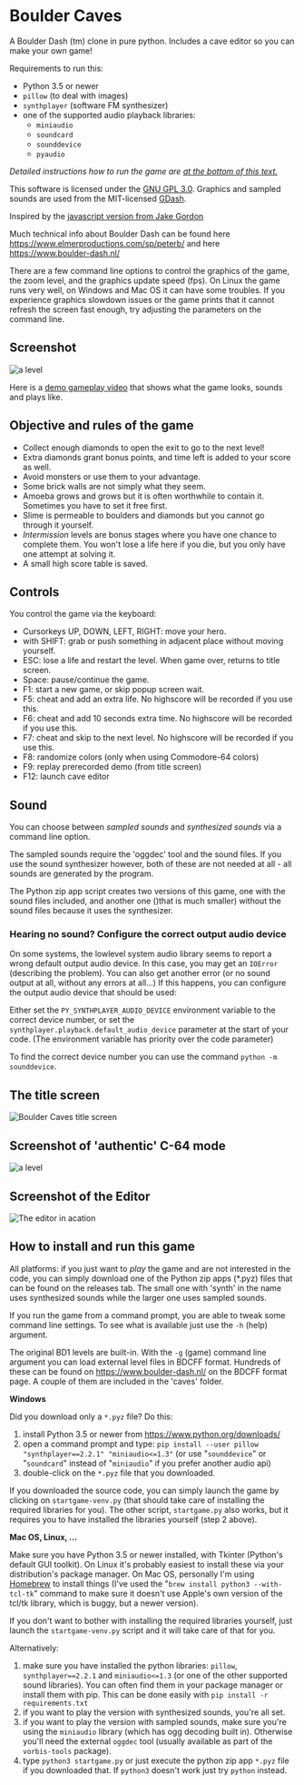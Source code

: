 # Boulder Caves
A Boulder Dash (tm) clone in pure python. Includes a cave editor so you can make your own game!

Requirements to run this:
- Python 3.5 or newer
- ``pillow`` (to deal with images)
- ``synthplayer`` (software FM synthesizer)
- one of the supported audio playback libraries:
    - ``miniaudio``
    - ``soundcard``
    - ``sounddevice``
    - ``pyaudio``

*Detailed instructions how to run the game are [at the bottom of this text.](#how-to-install-and-run-this-game)*

This software is licensed under the [GNU GPL 3.0](https://www.gnu.org/licenses/gpl.html).
Graphics and sampled sounds are used from the MIT-licensed [GDash](https://bitbucket.org/czirkoszoltan/gdash). 


Inspired by the [javascript version from Jake Gordon](http://codeincomplete.com/posts/javascript-boulderdash/)


Much technical info about Boulder Dash can be found here https://www.elmerproductions.com/sp/peterb/
and here https://www.boulder-dash.nl/


There are a few command line options to control the graphics of the game, the zoom level,
and the graphics update speed (fps).
On Linux the game runs very well, on Windows and Mac OS it can have some troubles. 
If you experience graphics slowdown issues or the game prints that it cannot refresh
the screen fast enough, try adjusting the parameters on the command line.

## Screenshot

![a level](screenshots/screenshot2.png?raw=true "Screenshot of a level in progress")

Here is a [demo gameplay video](https://www.youtube.com/watch?v=KMvRBM28OP4) that shows what the
game looks, sounds and plays like.


## Objective and rules of the game

- Collect enough diamonds to open the exit to go to the next level!
- Extra diamonds grant bonus points, and time left is added to your score as well.
- Avoid monsters or use them to your advantage.
- Some brick walls are not simply what they seem. 
- Amoeba grows and grows but it is often worthwhile to contain it. Sometimes you have
  to set it free first.
- Slime is permeable to boulders and diamonds but you cannot go through it yourself.  
- *Intermission* levels are bonus stages where you have one chance to complete them.
You won't lose a life here if you die, but you only have one attempt at solving it.
- A small high score table is saved. 


## Controls

You control the game via the keyboard:

- Cursorkeys UP, DOWN, LEFT, RIGHT: move your hero.
- with SHIFT: grab or push something in adjacent place without moving yourself.
- ESC: lose a life and restart the level. When game over, returns to title screen.
- Space: pause/continue the game.
- F1: start a new game, or skip popup screen wait.
- F5: cheat and add an extra life.  No highscore will be recorded if you use this.
- F6: cheat and add 10 seconds extra time.   No highscore will be recorded if you use this.
- F7: cheat and skip to the next level.   No highscore will be recorded if you use this.
- F8: randomize colors (only when using Commodore-64 colors)
- F9: replay prerecorded demo (from title screen)
- F12: launch cave editor


## Sound

You can choose between *sampled sounds* and *synthesized sounds* via a command line option.

The sampled sounds require the 'oggdec' tool and the sound files. If you use the 
sound synthesizer however, both of these are not needed at all - all sounds are generated
by the program.

The Python zip app script creates two versions of this game, one with the sound files included,
and another one ()that is much smaller) without the sound files because it uses the synthesizer.

### Hearing no sound? Configure the correct output audio device
On some systems, the lowlevel system audio library seems to report a wrong 
default output audio device. In this case, you may get an ``IOError``
(describing the problem). You can also get another error (or no sound output at all,
without any errors at all...) If this happens, you can configure the output audio device
that should be used:

Either set the ``PY_SYNTHPLAYER_AUDIO_DEVICE`` environment variable to the correct device number,
or set the ``synthplayer.playback.default_audio_device`` parameter at the start of your code.
(The environment variable has priority over the code parameter)

To find the correct device number you can use the command ``python -m sounddevice``.


## The title screen

![Boulder Caves title screen](screenshots/screenshot.png?raw=true "Screenshot of the title screen")


## Screenshot of 'authentic' C-64 mode

![a level](screenshots/screenshot3.png?raw=true "Screenshot of the game runnig in 'authentic' C-64 mode")


## Screenshot of the Editor

![The editor in acation](screenshots/screenshot4.png?raw=true "Screenshot of the cave editor with a C-64 color palette")


## How to install and run this game

All platforms: if you just want to *play* the game and are not interested in the code,
you can simply download one of the Python zip apps (*.pyz) files that can be found
on the releases tab. The small one with 'synth' in the name uses synthesized sounds
while the larger one uses sampled sounds. 

If you run the game from a command prompt, you are able to tweak some command line settings.
To see what is available just use the ``-h`` (help) argument.

The original BD1 levels are built-in. With the ``-g`` (game) command line argument you can 
load external level files in BDCFF format. Hundreds of these can be found on 
https://www.boulder-dash.nl/  on the BDCFF format page.  A couple of them are included
in the 'caves' folder.


**Windows**

Did you download only a ```*.pyz``` file? Do this:
1. install Python 3.5 or newer from https://www.python.org/downloads/
1. open a command prompt and type:
   ``pip install --user pillow "synthplayer==2.2.1" "miniaudio<=1.3"``
   (or use "``sounddevice``" or "``soundcard``" instead of "``miniaudio``" if you prefer another audio api)
1. double-click on the ``*.pyz`` file that you downloaded.

If you downloaded the source code, you can simply launch the game
by clicking on ``startgame-venv.py``  (that should take care of installing the
required libraries for you).  The other script, ``startgame.py`` also works, but
it requires you to have installed the libraries yourself (step 2 above).


**Mac OS, Linux, ...**

Make sure you have Python 3.5 or newer installed, with Tkinter (Python's default GUI toolkit).
On Linux it's probably easiest to install these via your distribution's package manager.
On Mac OS, personally I'm using [Homebrew](https://brew.sh) to install things
(I've used the "``brew install python3 --with-tcl-tk``" command to make sure it doesn't use Apple's
own version of the tcl/tk library, which is buggy, but a newer version).

If you don't want to bother with installing the required libraries yourself, 
just launch the ``startgame-venv.py`` script and it will take care of that for you.

Alternatively:

1. make sure you have installed the python libraries: ``pillow``,  ``synthplayer==2.2.1`` and ``miniaudio<=1.3``
   (or one of the other supported sound libraries). You can often find them in your package manager or install them with pip.
   This can be done easily with ``pip install -r requirements.txt``
1. if you want to play the version with synthesized sounds, you're all set.
1. if you want to play the version with sampled sounds, make sure you're using the ``miniaudio``
   library (which has ogg decoding built in). Otherwise you'll need the external 
   ``oggdec`` tool (usually available as part of the ``vorbis-tools`` package).
1. type ``python3 startgame.py``  or just execute the python zip app ``*.pyz`` file if you
   downloaded that.  If ``python3`` doesn't work just try ``python`` instead. 
